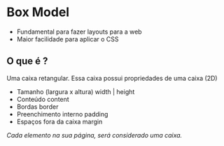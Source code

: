 # Box Model

- Fundamental para fazer layouts para a web
- Maior facilidade para aplicar o CSS

## O que é ?

Uma caixa retangular.
Essa caixa possui propriedades de uma caixa (2D)

- Tamanho (largura x altura)        width | height
- Conteúdo                          content
- Bordas                            border
- Preenchimento interno             padding
- Espaços fora da caixa             margin

*Cada elemento na sua página, será considerado uma caixa.*